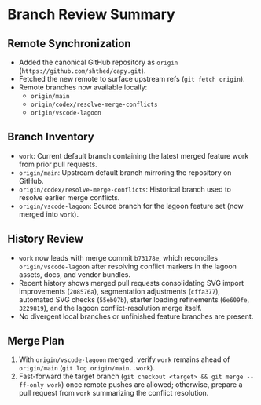 # Branch Review Summary

## Remote Synchronization
- Added the canonical GitHub repository as `origin` (`https://github.com/shthed/capy.git`).
- Fetched the new remote to surface upstream refs (`git fetch origin`).
- Remote branches now available locally:
  - `origin/main`
  - `origin/codex/resolve-merge-conflicts`
  - `origin/vscode-lagoon`

## Branch Inventory
- `work`: Current default branch containing the latest merged feature work from prior pull requests.
- `origin/main`: Upstream default branch mirroring the repository on GitHub.
- `origin/codex/resolve-merge-conflicts`: Historical branch used to resolve earlier merge conflicts.
- `origin/vscode-lagoon`: Source branch for the lagoon feature set (now merged into `work`).

## History Review
- `work` now leads with merge commit `b73178e`, which reconciles `origin/vscode-lagoon` after resolving conflict markers in the lagoon assets, docs, and vendor bundles.
- Recent history shows merged pull requests consolidating SVG import improvements (`208576a`), segmentation adjustments (`cffa377`), automated SVG checks (`55eb07b`), starter loading refinements (`6e609fe`, `3229819`), and the lagoon conflict-resolution merge itself.
- No divergent local branches or unfinished feature branches are present.

## Merge Plan
1. With `origin/vscode-lagoon` merged, verify `work` remains ahead of `origin/main` (`git log origin/main..work`).
2. Fast-forward the target branch (`git checkout <target> && git merge --ff-only work`) once remote pushes are allowed; otherwise, prepare a pull request from `work` summarizing the conflict resolution.
